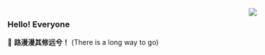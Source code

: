 <img align="right" src="https://github-readme-stats.vercel.app/api?username=mousezheng&show_icons=true&icon_color=805AD5&text_color=718096&bg_color=ffffff&hide_title=true" />

### Hello! Everyone

👻 **路漫漫其修远兮！**
(There is a long way to go)
<!--
**mousezheng/mousezheng** is a ✨ _special_ ✨ repository because its `README.md` (this file) appears on your GitHub profile.

Here are some ideas to get you started:

- 🔭 I’m currently working on ...
- 🌱 I’m currently learning ...
- 👯 I’m looking to collaborate on ...
- 🤔 I’m looking for help with ...
- 💬 Ask me about ...
- 📫 How to reach me: ...
- 😄 Pronouns: ...
- ⚡ Fun fact: ...
-->

